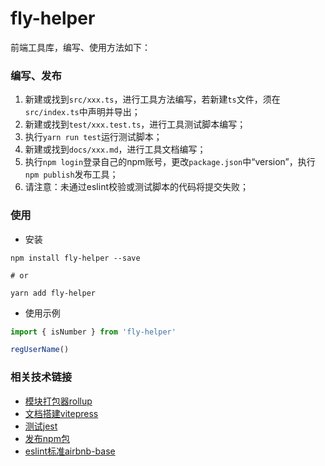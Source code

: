 # fly-helper

前端工具库，编写、使用方法如下：

### 编写、发布
1. 新建或找到`src/xxx.ts`，进行工具方法编写，若新建`ts`文件，须在`src/index.ts`中声明并导出；
2. 新建或找到`test/xxx.test.ts`，进行工具测试脚本编写；
3. 执行`yarn run test`运行测试脚本；
4. 新建或找到`docs/xxx.md`，进行工具文档编写；
5. 执行`npm login`登录自己的npm账号，更改`package.json`中“version”，执行`npm publish`发布工具；
6. 请注意：未通过eslint校验或测试脚本的代码将提交失败；

### 使用

- 安装

```shell
npm install fly-helper --save

# or

yarn add fly-helper
```

- 使用示例

```javascript
import { isNumber } from 'fly-helper'

regUserName()
```

### 相关技术链接
- [模块打包器rollup](https://www.rollupjs.com/)
- [文档搭建vitepress](https://vitepress.vuejs.org/)
- [测试jest](https://www.jestjs.cn/)
- [发布npm包](https://juejin.cn/post/7052307032971411463)
- [eslint标准airbnb-base](https://www.npmjs.com/package/eslint-config-airbnb-base)
